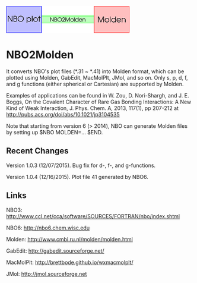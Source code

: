 <img src="https://raw.githubusercontent.com/zorkzou/NBO2Molden/master/n2m-logo.png" />

# NBO2Molden
It converts NBO's plot files (*.31 ~ *.41) into Molden format, which can be plotted using Molden, GabEdit, MacMolPlt, JMol, and so on. Only s, p, d, f, and g functions (either spherical or Cartesian) are supported by Molden.

Examples of applications can be found in W. Zou, D. Nori-Shargh, and J. E. Boggs, On the Covalent Character of Rare Gas Bonding Interactions: A New Kind of Weak Interaction, J. Phys. Chem. A, 2013, 117(1), pp 207-212 at http://pubs.acs.org/doi/abs/10.1021/jp3104535

Note that starting from version 6 (> 2014), NBO can generate Molden files by setting up $NBO MOLDEN=... $END.

## Recent Changes
Version 1.0.3 (12/07/2015). Bug fix for d-, f-, and g-functions.

Version 1.0.4 (12/16/2015). Plot file 41 generated by NBO6.

## Links
NBO3: http://www.ccl.net/cca/software/SOURCES/FORTRAN/nbo/index.shtml

NBO6: http://nbo6.chem.wisc.edu

Molden: http://www.cmbi.ru.nl/molden/molden.html

GabEdit: http://gabedit.sourceforge.net/

MacMolPlt: http://brettbode.github.io/wxmacmolplt/

JMol: http://jmol.sourceforge.net
